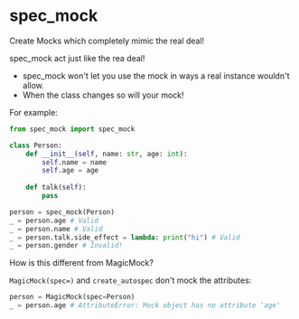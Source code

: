# spec_mock
Create Mocks which completely mimic the real deal!

spec_mock act just like the rea deal!
* spec_mock won't let you use the mock in ways a real instance wouldn't allow.
* When the class changes so will your mock!

For example:
```python
from spec_mock import spec_mock

class Person:
    def __init__(self, name: str, age: int):
        self.name = name
        self.age = age
        
    def talk(self):
        pass

person = spec_mock(Person)
_ = person.age # Valid
_ = person.name # Valid
_ = person.talk.side_effect = lambda: print("hi") # Valid
_ = person.gender # Invalid!
```

How is this different from MagicMock?

`MagicMock(spec=)` and `create_autospec` don't mock the attributes: 
```python
person = MagicMock(spec=Person)
_ = person.age # AttributeError: Mock object has no attribute 'age'
```
 